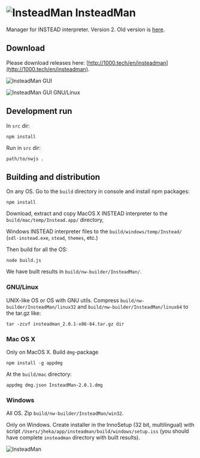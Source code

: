 ![InsteadMan](https://raw.githubusercontent.com/jhekasoft/insteadman/master/src/resources/images/logo32x32.png "InsteadMan") InsteadMan
==============

Manager for INSTEAD interpreter. Version 2.
Old version is [here](https://github.com/jhekasoft/instead-manager).

Download
---------

Please download releases here: [http://1000.tech/en/insteadman](http://1000.tech/en/insteadman).

![InsteadMan GUI](https://github.com/jhekasoft/insteadman/raw/master/src/resources/images/screenshot.png "InsteadMan GUI")

![InsteadMan GUI GNU/Linux](https://github.com/jhekasoft/insteadman/raw/master/src/resources/images/screenshot_gnulinux.png "InsteadMan GUI GNU/Linux")


Development run
----------------
In `src` dir:

```
npm install
```

Run in `src` dir:

```
path/to/nwjs .
```

Building and distribution
--------------------------

On any OS. Go to the `build` directory in console and install npm packages:

```
npm install
```

Download, extract and copy MacOS X INSTEAD interpreter to the `build/mac/temp/Instead.app/` directory,

Windows INSTEAD interpreter files to the `build/windows/temp/Instead/` (`sdl-instead.exe`, `stead`, `themes`, etc.)

Then build for all the OS:

```
node build.js
```

We have built results in `build/nw-builder/InsteadMan/`.

### GNU/Linux

UNIX-like OS or OS with GNU utils.
Compress `build/nw-builder/InsteadMan/linux32` and `build/nw-builder/InsteadMan/linux64` to the tar.gz like:

```
tar -zcvf insteadman_2.0.1-x86-64.tar.gz dir
```

### Mac OS X

Only on MacOS X. Build `dmg`-package

```
npm install -g appdmg
```

At the `build/mac` directory:

```
appdmg dmg.json InsteadMan-2.0.1.dmg
```

### Windows

All OS. Zip `build/nw-builder/InsteadMan/win32`.

Only on Windows. Create installer in the InnoSetup (32 bit, multilingual) with script
`/Users/jheka/app/insteadman/build/windows/setup.iss` (you should have complete `insteadman` directory with built
results).

![InsteadMan](https://github.com/jhekasoft/insteadman/raw/master/src/resources/images/logo.png "InsteadMan")
